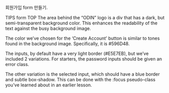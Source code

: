 회원가입 form 만들기.

TIPS form TOP
The area behind the “ODIN” logo is a div that has a dark, but semi-transparent background color. This enhances the readability of the text against the busy background image.

The color we’ve chosen for the ‘Create Account’ button is similar to tones found in the background image. Specifically, it is #596D48.

The inputs, by default have a very light border (#E5E7EB), but we’ve included 2 variations. For starters, the password inputs should be given an error class.

The other variation is the selected input, which should have a blue border and subtle box-shadow. This can be done with the :focus pseudo-class you’ve learned about in an earlier lesson.